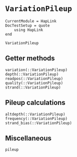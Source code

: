 # `VariationPileup`

```@meta
CurrentModule = HapLink
DocTestSetup = quote
    using HapLink
end
```

```@docs
VariationPileup
```

## Getter methods

```@docs
variation(::VariationPileup)
depth(::VariationPileup)
readpos(::VariationPileup)
quality(::VariationPileup)
strand(::VariationPileup)

```

## Pileup calculations

```@docs
altdepth(::VariationPileup)
frequency(::VariationPileup)
strand_bias(::VariationPileup)
```

## Miscellaneous

```@docs
pileup
```
